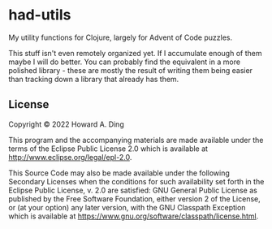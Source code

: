 # had-utils

My utility functions for Clojure, largely for Advent of Code
puzzles.

This stuff isn't even remotely organized yet. If I accumulate enough
of them maybe I will do better. You can probably find the equivalent
in a more polished library - these are mostly the result of writing
them being easier than tracking down a library that already has them.


## License

Copyright © 2022 Howard A. Ding

This program and the accompanying materials are made available under the
terms of the Eclipse Public License 2.0 which is available at
http://www.eclipse.org/legal/epl-2.0.

This Source Code may also be made available under the following Secondary
Licenses when the conditions for such availability set forth in the Eclipse
Public License, v. 2.0 are satisfied: GNU General Public License as published by
the Free Software Foundation, either version 2 of the License, or (at your
option) any later version, with the GNU Classpath Exception which is available
at https://www.gnu.org/software/classpath/license.html.
